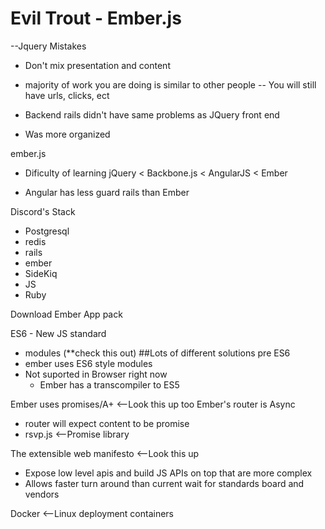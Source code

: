 Evil Trout - Ember.js
=============
--Jquery Mistakes
- Don't mix presentation and content
- majority of work you are doing is similar to other people
  -- You will still have urls, clicks, ect

- Backend rails didn't have same problems as JQuery front end
- Was more organized

ember.js
- Dificulty of learning
 jQuery < Backbone.js < AngularJS < Ember

- Angular has less guard rails than Ember

Discord's Stack
- Postgresql
- redis
- rails
- ember
- SideKiq
- JS
- Ruby

Download Ember App pack

ES6 - New JS standard
 - modules (**check this out) ##Lots of different solutions pre ES6
  - ember uses ES6 style modules
 - Not suported in Browser right now
   - Ember has a transcompiler to ES5
   
Ember uses promises/A+ <--Look this up too
Ember's router is Async
 - router will expect content to be promise
 - rsvp.js <--Promise library

The extensible web manifesto <--Look this up
 - Expose low level apis and build JS APIs on top that are more complex
  - Allows faster turn around than current wait for standards board and vendors

Docker <--Linux deployment containers
